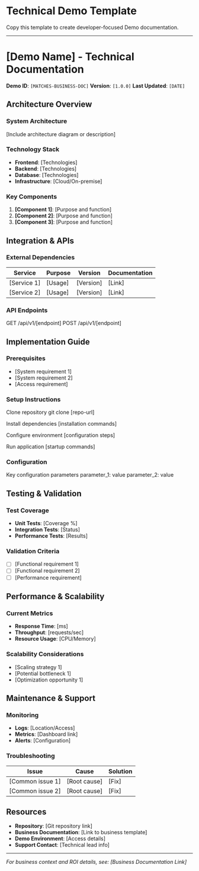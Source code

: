 # Technical Demo Template

Copy this template to create developer-focused Demo documentation.

---

# [Demo Name] - Technical Documentation

**Demo ID**: `[MATCHES-BUSINESS-DOC]`
**Version**: `[1.0.0]`
**Last Updated**: `[DATE]`

## Architecture Overview

### System Architecture
[Include architecture diagram or description]

### Technology Stack
- **Frontend**: [Technologies]
- **Backend**: [Technologies]
- **Database**: [Technologies]
- **Infrastructure**: [Cloud/On-premise]

### Key Components
1. **[Component 1]**: [Purpose and function]
2. **[Component 2]**: [Purpose and function]
3. **[Component 3]**: [Purpose and function]

## Integration & APIs

### External Dependencies
| Service | Purpose | Version | Documentation |
|---------|---------|---------|---------------|
| [Service 1] | [Usage] | [Version] | [Link] |
| [Service 2] | [Usage] | [Version] | [Link] |

### API Endpoints

GET /api/v1/[endpoint]
POST /api/v1/[endpoint]

## Implementation Guide

### Prerequisites
- [System requirement 1]
- [System requirement 2]
- [Access requirement]

### Setup Instructions

Clone repository
git clone [repo-url]

Install dependencies
[installation commands]

Configure environment
[configuration steps]

Run application
[startup commands]


### Configuration

Key configuration parameters
parameter_1: value
parameter_2: value

## Testing & Validation

### Test Coverage
- **Unit Tests**: [Coverage %]
- **Integration Tests**: [Status]
- **Performance Tests**: [Results]

### Validation Criteria
- [ ] [Functional requirement 1]
- [ ] [Functional requirement 2]
- [ ] [Performance requirement]

## Performance & Scalability

### Current Metrics
- **Response Time**: [ms]
- **Throughput**: [requests/sec]
- **Resource Usage**: [CPU/Memory]

### Scalability Considerations
- [Scaling strategy 1]
- [Potential bottleneck 1]
- [Optimization opportunity 1]

## Maintenance & Support

### Monitoring
- **Logs**: [Location/Access]
- **Metrics**: [Dashboard link]
- **Alerts**: [Configuration]

### Troubleshooting
| Issue | Cause | Solution |
|-------|-------|----------|
| [Common issue 1] | [Root cause] | [Fix] |
| [Common issue 2] | [Root cause] | [Fix] |

## Resources

- **Repository**: [Git repository link]
- **Business Documentation**: [Link to business template]
- **Demo Environment**: [Access details]
- **Support Contact**: [Technical lead info]

---
*For business context and ROI details, see: [Business Documentation Link]*

